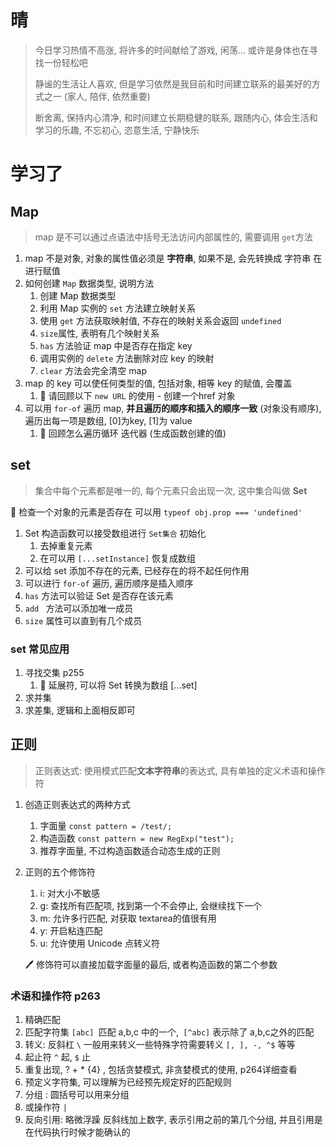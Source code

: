 # 晴

> 今日学习热情不高涨, 将许多的时间献给了游戏, 闲荡... 或许是身体也在寻找一份轻松吧
>
> 静谧的生活让人喜欢, 但是学习依然是我目前和时间建立联系的最美好的方式之一 (家人, 陪伴, 依然重要)
>
> 断舍离, 保持内心清净, 和时间建立长期稳健的联系, 跟随内心, 体会生活和学习的乐趣, 不忘初心, 恣意生活, 宁静快乐

# 学习了

## Map

> map 是不可以通过点语法中括号无法访问内部属性的, 需要调用 `get`方法

1. map 不是对象, 对象的属性值必须是 **字符串**, 如果不是, 会先转换成 字符串 在进行赋值
2. 如何创建 `Map` 数据类型, 说明方法
   1. 创建 Map 数据类型
   2. 利用 Map 实例的 `set` 方法建立映射关系
   3. 使用 `get` 方法获取映射值, 不存在的映射关系会返回 `undefined`
   4. `size`属性, 表明有几个映射关系
   5. `has` 方法验证 map 中是否存在指定 key
   6. 调用实例的 `delete` 方法删除对应 key 的映射
   7. `clear` 方法会完全清空 map
3. map 的 key 可以使任何类型的值, 包括对象, 相等 key 的赋值, 会覆盖
   1. :speech_balloon: 请回顾以下 `new URL` 的使用 - 创建一个href 对象
4. 可以用 `for-of` 遍历 map, **并且遍历的顺序和插入的顺序一致** (对象没有顺序), 遍历出每一项是数组, [0]为key, [1]为 value
   1. :speech_balloon: 回顾怎么遍历循环 迭代器 (生成函数创建的值)



## set

> 集合中每个元素都是唯一的, 每个元素只会出现一次, 这中集合叫做 **Set**

:speech_balloon: 检查一个对象的元素是否存在 可以用 `typeof obj.prop === 'undefined' `

1. Set 构造函数可以接受数组进行 `Set集合` 初始化
   1. 去掉重复元素
   2. 在可以用 `[...setInstance]` 恢复成数组
2. 可以给 set 添加不存在的元素, 已经存在的将不起任何作用
3. 可以进行 `for-of` 遍历, 遍历顺序是插入顺序
4. `has` 方法可以验证 Set 是否存在该元素
5. `add ` 方法可以添加唯一成员
6. `size` 属性可以直到有几个成员

### set 常见应用

1. 寻找交集 p255
   1. :speech_balloon: 延展符, 可以将 Set 转换为数组 [...set]
2. 求并集
3. 求差集, 逻辑和上面相反即可



## 正则

> 正则表达式: 使用模式匹配**文本字符串**的表达式, 具有单独的定义术语和操作符

1. 创造正则表达式的两种方式

   1. 字面量 `const pattern = /test/;`
   2. 构造函数 `const pattern = new RegExp("test");`
   3. 推荐字面量, 不过构造函数适合动态生成的正则

2. 正则的五个修饰符

   1. i: 对大小不敏感
   2. g: 查找所有匹配项, 找到第一个不会停止, 会继续找下一个
   3. m: 允许多行匹配, 对获取 textarea的值很有用
   4. y: 开启粘连匹配
   5. u: 允许使用 Unicode 点转义符

   :pen: 修饰符可以直接加载字面量的最后, 或者构造函数的第二个参数

### 术语和操作符 p263

1. 精确匹配
2. 匹配字符集 `[abc] `匹配 a,b,c 中的一个,` [^abc]` 表示除了 a,b,c之外的匹配
3. 转义: 反斜杠 `\` 一般用来转义一些特殊字符需要转义 `[, ], -, ^$` 等等
4. 起止符 `^` 起, `$` 止
5. 重复出现, ? + * {4} , 包括贪婪模式, 非贪婪模式的使用, p264详细查看
6. 预定义字符集, 可以理解为已经预先规定好的匹配规则
7. 分组 : 圆括号可以用来分组
8. 或操作符 `|` 
9. 反向引用: 略微浮躁 反斜线加上数字, 表示引用之前的第几个分组, 并且引用是在代码执行时候才能确认的
